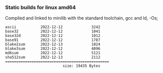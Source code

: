 ### Static builds for linux amd64

Compiled and linked to minilib with the standard toolchain, gcc and ld,  -Os;


```
ascii           2022-12-12             3242
base32          2022-12-12             1041
base32d         2022-12-12             1012
base91          2022-12-12             1787
blake2sum       2022-12-13             1024
blake3sum       2022-12-12             4096
md6sum          2022-12-12             5121
sha512sum       2022-12-13             2112
===============================================
                          size: 19435 Bytes
```
